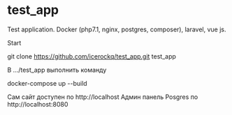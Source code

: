# test_app
Test application. Docker (php7.1, nginx, postgres, composer), laravel, vue js.

Start 

git clone https://github.com/icerockq/test_app.git test_app

В .../test_app выполнить команду

docker-compose up --build

Сам сайт доступен по http://localhost
Админ панель Posgres по http://localhost:8080



